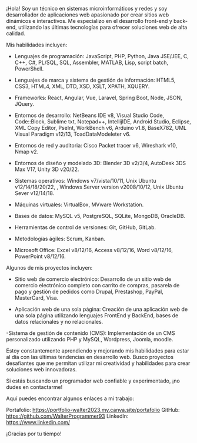 ¡Hola! Soy un técnico en sistemas microinformáticos y redes y soy desarrollador de aplicaciones web apasionado por crear sitios web dinámicos e interactivos. Me especializo en el desarrollo front-end y back-end, utilizando las últimas tecnologías para ofrecer soluciones web de alta calidad.

Mis habilidades incluyen:

- Lenguajes de programación: JavaScript, PHP, Python, Java JSE/JEE, C, C++, C#, PL/SQL, SQL, Assembler, MATLAB, Lisp, script batch, PowerShell.
  
- Lenguajes de marca y sistema de gestión de información: HTML5, CSS3, HTML4, XML, DTD, XSD, XSLT, XPATH, XQUERY.
  
- Frameworks: React, Angular, Vue, Laravel, Spring Boot, Node, JSON, JQuery.
  
- Entornos de desarrollo: NetBeans IDE v8, Visual Studio Code, Code::Block, Sublime txt, Notepad++, IntellijIDE, Android Studio, Eclipse, XML Copy Editor, PseInt, WorkBench v6, Arduino v1.8, BaseX782, UML Visual Paradigm v12/13, ToadDataModeleter v6.
  
- Entornos de red y auditoria: Cisco Packet tracer v6, Wireshark v10, Nmap v2.
  
- Entornos de diseño y modelado 3D: Blender 3D v2/3/4, AutoDesk 3DS Max V17, Unity 3D v20/22.
  
- Sistemas operativos: Windows v7/vista/10/11, Unix Ubuntu v12/14/18/20/22, , Windows Server version v2008/10/12, Unix Ubuntu Sever v12/14/18.
  
- Máquinas virtuales: VirtualBox, MVware Workstation.
  
- Bases de datos: MySQL v5, PostgreSQL, SQLite, MongoDB, OracleDB.
  
- Herramientas de control de versiones: Git, GitHub, GitLab.
  
- Metodologías ágiles: Scrum, Kanban.
  
- Microsoft Office: Excel v8/12/16, Access v8/12/16, Word v8/12/16, PowerPoint v8/12/16.

Algunos de mis proyectos incluyen:

- Sitio web de comercio electrónico: Desarrollo de un sitio web de comercio electrónico completo con carrito de compras, pasarela de pago y gestión de pedidos como Drupal, Prestashop, PayPal, MasterCard, Visa.

- Aplicación web de una sola página: Creación de una aplicación web de una sola página utilizando lenguajes FrontEnd y BackEnd, bases de datos relacionales y no relacionales.
  
-Sistema de gestión de contenido (CMS): Implementación de un CMS personalizado utilizando PHP y MySQL, Wordpress, Joomla, moodle.

Estoy constantemente aprendiendo y mejorando mis habilidades para estar al día con las últimas tendencias en desarrollo web. Busco proyectos desafiantes que me permitan utilizar mi creatividad y habilidades para crear soluciones web innovadoras.

Si estás buscando un programador web confiable y experimentado, ¡no dudes en contactarme!

Aquí puedes encontrar algunos enlaces a mi trabajo:

Portafolio: https://portfolio-walter2023.my.canva.site/portafolio
GitHub: https://github.com/WalterProgrammer93
LinkedIn: https://www.linkedin.com/

¡Gracias por tu tiempo!
